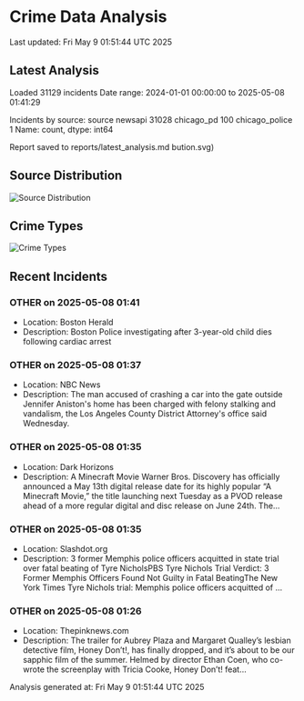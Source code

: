 # Crime Data Analysis
Last updated: Fri May  9 01:51:44 UTC 2025

## Latest Analysis

Loaded 31129 incidents
Date range: 2024-01-01 00:00:00 to 2025-05-08 01:41:29

Incidents by source:
source
newsapi           31028
chicago_pd          100
chicago_police        1
Name: count, dtype: int64

Report saved to reports/latest_analysis.md
bution.svg)

## Source Distribution
![Source Distribution](images/source_distribution.svg)

## Crime Types
![Crime Types](images/crime_types.svg)

## Recent Incidents

### OTHER on 2025-05-08 01:41
- Location: Boston Herald
- Description: Boston Police investigating after 3-year-old child dies following cardiac arrest


### OTHER on 2025-05-08 01:37
- Location: NBC News
- Description: The man accused of crashing a car into the gate outside Jennifer Aniston's home has been charged with felony stalking and vandalism, the Los Angeles County District Attorney's office said Wednesday.


### OTHER on 2025-05-08 01:35
- Location: Dark Horizons
- Description: A Minecraft Movie Warner Bros. Discovery has officially announced a May 13th digital release date for its highly popular “A Minecraft Movie,” the title launching next Tuesday as a PVOD release ahead of a more regular digital and disc release on June 24th. The…


### OTHER on 2025-05-08 01:35
- Location: Slashdot.org
- Description: 3 former Memphis police officers acquitted in state trial over fatal beating of Tyre NicholsPBS Tyre Nichols Trial Verdict: 3 Former Memphis Officers Found Not Guilty in Fatal BeatingThe New York Times Tyre Nichols trial: Memphis police officers acquitted of …


### OTHER on 2025-05-08 01:26
- Location: Thepinknews.com
- Description: The trailer for Aubrey Plaza and Margaret Qualley’s lesbian detective film, Honey Don’t!, has finally dropped, and it’s about to be our sapphic film of the summer. Helmed by director Ethan Coen, who co-wrote the screenplay with Tricia Cooke, Honey Don’t! feat…

Analysis generated at: Fri May  9 01:51:44 UTC 2025
